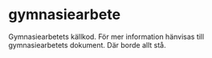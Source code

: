 # gymnasiearbete
Gymnasiearbetets källkod. För mer information hänvisas till gymnasiearbetets dokument. Där borde allt stå.
